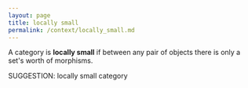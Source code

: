 ```yaml
---
layout: page
title: locally small
permalink: /context/locally_small.md
---
```

 A category is **locally small** if between any pair of objects there is only a set's worth of morphisms.
 

SUGGESTION: locally small category